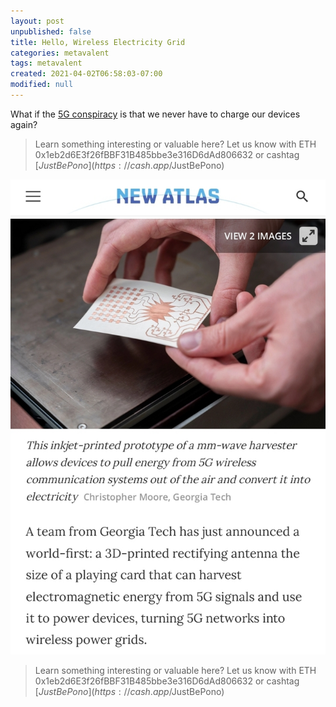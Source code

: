 ```yaml
---
layout: post
unpublished: false
title: Hello, Wireless Electricity Grid
categories: metavalent
tags: metavalent
created: 2021-04-02T06:58:03-07:00
modified: null
---
```


What if the [5G conspiracy](https://newatlas.com/energy/5g-energy-harvesting-wireless-power/) is that we never have to charge our devices again?

> Learn something interesting or valuable here? Let us know with ETH 0x1eb2d6E3f26fBBF31B485bbe3e316D6dAd806632 or cashtag [$JustBePono](https://cash.app/$JustBePono)

[![Image](/assets/images/image_picker3351765670710092289.jpg)](https://newatlas.com/energy/5g-energy-harvesting-wireless-power/)

> Learn something interesting or valuable here? Let us know with ETH 0x1eb2d6E3f26fBBF31B485bbe3e316D6dAd806632 or cashtag [$JustBePono](https://cash.app/$JustBePono)